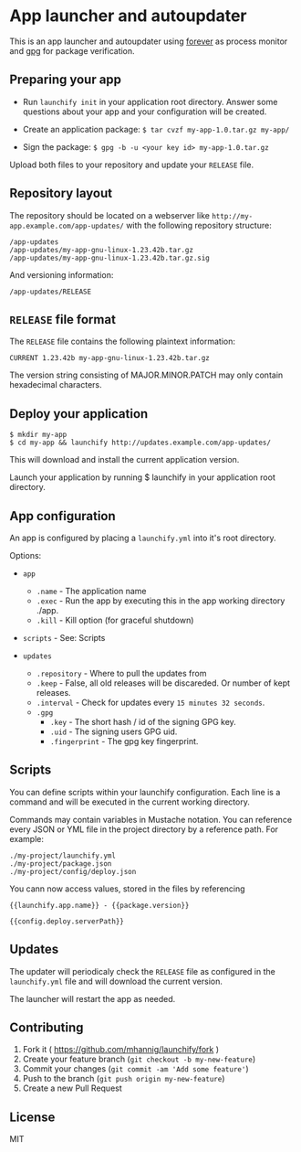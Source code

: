 
# App launcher and autoupdater

This is an app launcher and autoupdater using
[forever](https://github.com/foreverjs) as process monitor and
[gpg](https://www.gnupg.org/) for package verification.

## Preparing your app

* Run `launchify init` in your application root directory.
  Answer some questions about your app and your configuration
  will be created.

* Create an application package: `$ tar cvzf my-app-1.0.tar.gz my-app/`
* Sign the package: `$ gpg -b -u <your key id> my-app-1.0.tar.gz`

Upload both files to your repository and update your `RELEASE` file.

## Repository layout

The repository should be located on a webserver like 
`http://my-app.example.com/app-updates/` with the following 
repository structure:

    /app-updates
    /app-updates/my-app-gnu-linux-1.23.42b.tar.gz
    /app-updates/my-app-gnu-linux-1.23.42b.tar.gz.sig

And versioning information:

    /app-updates/RELEASE

## `RELEASE` file format

The `RELEASE` file contains the following plaintext information:

    CURRENT 1.23.42b my-app-gnu-linux-1.23.42b.tar.gz
    
The version string consisting of MAJOR.MINOR.PATCH may only 
contain hexadecimal characters.
 
## Deploy your application
    
    $ mkdir my-app
    $ cd my-app && launchify http://updates.example.com/app-updates/
    
This will download and install the current application version.

Launch your application by running
    $ launchify 
in your application root directory.

## App configuration

An app is configured by placing a `launchify.yml` into it's root directory.

Options:

* `app`
  * `.name`     - The application name
  * `.exec`     - Run the app by executing this in the app working directory ./app.
  * `.kill`     - Kill option (for graceful shutdown)

* `scripts` - See: Scripts

* `updates`
  * `.repository` - Where to pull the updates from
  * `.keep`       - False, all old releases will be discareded. Or number of kept releases.
  * `.interval`   - Check for updates every `15 minutes 32 seconds`.
  * `.gpg`
    * `.key` - The short hash / id of the signing GPG key.
    * `.uid` - The signing users GPG uid.
    * `.fingerprint` - The gpg key fingerprint.

## Scripts

You can define scripts within your launchify configuration.
Each line is a command and will be executed in the current working directory.

Commands may contain variables in Mustache notation. You can reference every JSON or YML file
in the project directory by a reference path. For example:

    ./my-project/launchify.yml 
    ./my-project/package.json
    ./my-project/config/deploy.json

You cann now access values, stored in the files by referencing
    
    {{launchify.app.name}} - {{package.version}}
    
    {{config.deploy.serverPath}}


## Updates

The updater will periodicaly check the `RELEASE` file as configured
in the `launchify.yml` file and will download the current version.

The launcher will restart the app as needed.

## Contributing

1. Fork it ( https://github.com/mhannig/launchify/fork )
2. Create your feature branch (`git checkout -b my-new-feature`)
3. Commit your changes (`git commit -am 'Add some feature'`)
4. Push to the branch (`git push origin my-new-feature`)
5. Create a new Pull Request

## License

MIT

